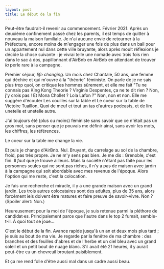 ```yaml
---
layout: post
title: Le début de la fin
---
```


Peut-être faudrait-il revenir au commencement. Février 2021. Après un deuxième confinement passé chez les parents, il est temps de quitter à nouveau la maison familiale. Je n'ai aucune envie de retourner à la Préfecture, encore moins de m'engager une fois de plus dans un bail pour un appartement nul dans cette ville bruyante, alors après moult réflexions je décide la chose suivante : je vivrai telle une nomade avec trois fois rien dans le sac à dos, papillonnant d'AirBnb en AirBnb en attendant de trouver *la* perle rare à la campagne.

Premier séjour, <span lang="en">*life changing*</span>. Un mois chez Chantale, 50 ans, une femme qui déchire et qui m'ouvre à la "théorie" féministe. On parle de je ne sais plus trop quoi, on critique les hommes sûrement, et elle me fait "Tu ne connais pas King Kong Theorie ? Virginie Despentes, ça ne te dit rien ? Non, j'y crois pas ! Et Mona Chollet ? Lola Lafon ?" Non, non et non. Elle me suggère d'écouter Les couilles sur la table et Le coeur sur la table de Victoire Tuaillon, Quoi de meuf et tout un tas d'autres podcasts, et de lire unetelle et unetelle autre.

J'ai toujours été (plus ou moins) féministe sans savoir que ce n'était pas un gros mot, sans penser que je pouvais me définir ainsi, sans avoir les mots, les chiffres, les références.

Le coeur sur la table me change la vie.

Et puis je change d'AirBnb. Nul. Bruyant, du carrelage au sol de la chambre, froid, pas très propre. Je ne m'y sens pas bien. Je me dis : Grenoble, c'est fini. Il *faut* que je trouve ailleurs. Mais la société n'étant pas faite pour les personnes seules qui ne sont pas riches, il n'y a pas de maison avec jardin à la campagne qui soit abordable avec mes revenus de l'époque. Alors l'option qui me reste, c'est la colocation.

Je fais une recherche et miracle, il y a une grande maison avec un grand jardin. Les trois autres colocataires sont des adultes, plus de 35 ans, alors forcément iels doivent être matures et faire preuve de savoir-vivre. Non ? (<span lang="en">Spoiler alert:</span> Non.)

Heureusement pour la moi de l'époque, je suis retenue parmi la pléthore de candidat·es. Principalement parce que l'autre dans le top 2 fumait, semble-t-il. À quoi tout se joue...

C'est le début de la fin. Avance rapide jusqu'à un an et deux mois plus tard ; je suis au bout de ma vie. Je regarde par la fenêtre de ma chambre : des branches et des feuilles d'abres et de l'herbe et un ciel bleu avec un grand soleil et un petit bout de nuage blanc. S'il avait été 21 heures, il y aurait peut-être eu un chevreuil broutant paisiblement.

Et ça me rend folle d'être aussi mal dans un cadre aussi beau.
